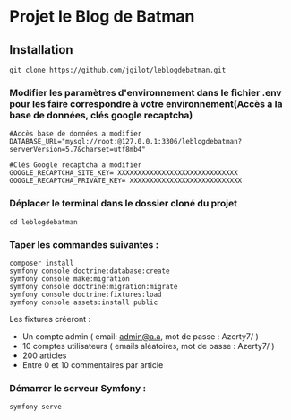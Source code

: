 # Projet le Blog de Batman

## Installation

```
git clone https://github.com/jgilot/leblogdebatman.git
```

### Modifier les paramètres d'environnement dans le fichier .env pour les faire correspondre à votre environnement(Accès a la base de données, clés google recaptcha)

```
#Accès base de données a modifier
DATABASE_URL="mysql://root:@127.0.0.1:3306/leblogdebatman?serverVersion=5.7&charset=utf8mb4"

#Clés Google recaptcha a modifier
GOOGLE_RECAPTCHA_SITE_KEY= XXXXXXXXXXXXXXXXXXXXXXXXXXXXXX
GOOGLE_RECAPTCHA_PRIVATE_KEY= XXXXXXXXXXXXXXXXXXXXXXXXXXXX
```

### Déplacer le terminal dans le dossier cloné du projet
```
cd leblogdebatman
```

### Taper les commandes suivantes :
```
composer install
symfony console doctrine:database:create
symfony console make:migration
symfony console doctrine:migration:migrate
symfony console doctrine:fixtures:load
symfony console assets:install public
```

Les fixtures créeront :
* Un compte admin ( email: admin@a.a, mot de passe : Azerty7/ )
* 10 comptes utilisateurs ( emails aléatoires, mot de passe : Azerty7/  )
* 200 articles
* Entre 0 et 10 commentaires par article

### Démarrer le serveur Symfony :
```
symfony serve
```